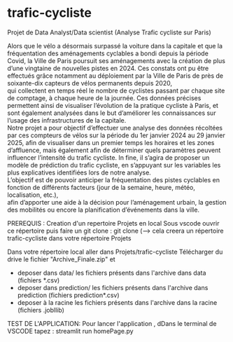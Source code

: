 # trafic-cycliste
Projet de Data Analyst/Data scientist (Analyse Trafic cycliste sur Paris)<br>

Alors que le vélo a désormais surpassé la voiture dans la capitale et que la fréquentation des aménagements cyclables a bondi depuis la période Covid,
la Ville de Paris poursuit ses aménagements avec la création de plus d’une vingtaine de nouvelles pistes en 2024.
Ces constats ont pu être effectués grâce notamment au déploiement par la Ville de Paris de près de soixante-dix capteurs de vélos permanents depuis 2020,   
qui collectent en temps réel le nombre de cyclistes passant par chaque site de comptage, à chaque heure de la journée. Ces données précises permettent ainsi de visualiser 
l’évolution de la pratique cycliste à Paris, et sont également analysées dans le but d’améliorer les connaissances sur l’usage des infrastructures de la capitale.<br>
    Notre projet a pour objectif d’effectuer une analyse des données récoltées par ces compteurs de vélos sur la période du 1er janvier 2024 au 29 janvier 2025, 
afin de visualiser dans un premier temps les horaires et les zones d’affluence, mais également afin de déterminer quels paramètres peuvent influencer l’intensité du trafic cycliste.
In fine, il s’agira de proposer un modèle de prédiction du trafic cycliste, en s’appuyant sur les variables les plus explicatives identifiées lors de notre analyse. <br>
    L’objectif est de pouvoir anticiper la fréquentation des pistes cyclables en fonction de différents facteurs (jour de la semaine, heure, météo, localisation, etc.),   
afin d’apporter une aide à la décision pour l’aménagement urbain, la gestion des mobilités ou encore la planification d’événements dans la ville.

PREREQUIS : 
Creation d'un repertoire Projets en local
Sous vscode ouvrir ce répertoire puis faire un git clone : git clone  (--> cela creera un répertoire trafic-cycliste dans votre répertoire Projets

Dans votre répertoire local aller dans Projets/trafic-cycliste
Télécharger du drive le fichier "Archive_Finale.zip" et 
- deposer dans data/ les fichiers présents dans l'archive dans data (fichiers *.csv)
- deposer dans prediction/ les fichiers présents dans l'archive dans prediction (fichiers prediction*.csv)
- deposer à la racine les fichiers présents dans l'archive dans la racine (fichiers .jobllib)

TEST DE L'APPLICATION:
Pour lancer l'application , dDans le terminal de VSCODE tapez : streamlit run homePage.py
